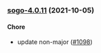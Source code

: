 
<a name="sogo-4.0.11"></a>
### [sogo-4.0.11](https://github.com/truecharts/apps/compare/sogo-4.0.10...sogo-4.0.11) (2021-10-05)

#### Chore

* update non-major ([#1098](https://github.com/truecharts/apps/issues/1098))

